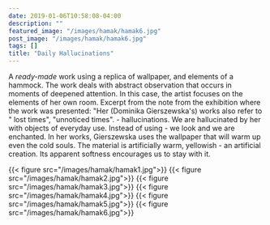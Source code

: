 ```yaml
---
date: 2019-01-06T10:58:08-04:00
description: ""
featured_image: "/images/hamak/hamak6.jpg"
post_image: "/images/hamak/hamak6.jpg"
tags: []
title: "Daily Hallucinations"
---
```

A *ready-made* work using a replica of wallpaper, and elements of a hammock. The work deals with abstract observation that occurs in moments of deepened attention. In this case, the artist focuses on the elements of her own room. Excerpt from the note from the exhibition where the work was presented: "Her (Dominika Gierszewska's) works also refer to " lost times", "unnoticed times". - hallucinations. We are hallucinated by her with objects of everyday use. Instead of using - we look and we are enchanted. In her works, Gierszewska uses the wallpaper that will warm up even the cold souls. The material is artificially warm, yellowish - an artificial creation. Its apparent softness encourages us to stay with it.

{{< figure src="/images/hamak/hamak1.jpg">}}
{{< figure src="/images/hamak/hamak2.jpg">}}
{{< figure src="/images/hamak/hamak3.jpg">}}
{{< figure src="/images/hamak/hamak4.jpg">}}
{{< figure src="/images/hamak/hamak5.jpg">}}
{{< figure src="/images/hamak/hamak6.jpg">}}